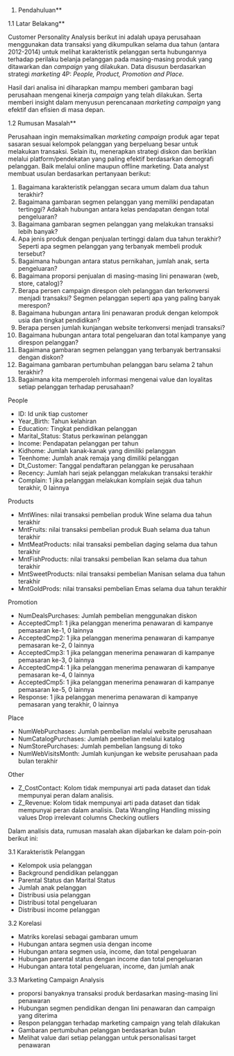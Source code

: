 1. Pendahuluan**

1.1 Latar Belakang**

Customer Personality Analysis berikut ini adalah upaya perusahaan menggunakan data transaksi yang dikumpulkan selama dua tahun (antara 2012-2014) untuk melihat karakteristik pelanggan serta hubungannya terhadap perilaku belanja pelanggan pada masing-masing produk yang ditawarkan dan *campaign* yang dilakukan. Data disusun berdasarkan strategi *marketing* 4P: *People, Product, Promotion and Place.*

Hasil dari analisa ini diharapkan mampu memberi gambaran bagi  perusahaan mengenai kinerja *campaign* yang telah dilakukan. Serta memberi insight dalam menyusun perencanaan *marketing campaign* yang efektif dan efisien di masa depan. 


1.2 Rumusan Masalah**

Perusahaan ingin memaksimalkan *marketing campaign* produk agar tepat sasaran sesuai kelompok pelanggan yang berpeluang besar untuk melakukan transaksi. Selain itu, menerapkan strategi diskon dan beriklan melalui platform/pendekatan yang paling efektif berdasarkan demografi pelanggan. Baik melalui online maupun offline marketing. Data analyst membuat usulan berdasarkan pertanyaan berikut:

1. Bagaimana karakteristik pelanggan secara umum dalam dua tahun terakhir?
2. Bagaimana gambaran segmen pelanggan yang memiliki pendapatan tertinggi? Adakah hubungan antara kelas pendapatan dengan total pengeluaran?
3. Bagaimana gambaran segmen pelanggan yang melakukan transaksi lebih banyak?
4. Apa jenis produk dengan penjualan tertinggi dalam dua tahun terakhir? Seperti apa segmen pelanggan yang terbanyak membeli produk tersebut?
5. Bagaimana hubungan antara status pernikahan, jumlah anak, serta pengeluaran?
6. Bagaimana proporsi penjualan di masing-masing lini penawaran (web, store, catalog)? 
7. Berapa persen campaign direspon oleh pelanggan dan terkonversi menjadi transaksi? Segmen pelanggan seperti apa yang paling banyak merespon?
8. Bagaimana hubungan antara lini penawaran produk dengan kelompok usia dan tingkat pendidikan? 
9. Berapa persen jumlah kunjangan website terkonversi menjadi transaksi?
10. Bagaimana hubungan antara total pengeluaran dan total kampanye yang direspon pelanggan? 
11. Bagaimana gambaran segmen pelanggan yang terbanyak bertransaksi dengan diskon?
12. Bagaimana gambaran pertumbuhan pelanggan baru selama 2 tahun terakhir?
13. Bagaimana kita memperoleh informasi mengenai value dan loyalitas setiap pelanggan terhadap perusahaan?


People

* ID: Id unik tiap customer
* Year_Birth: Tahun kelahiran
* Education: Tingkat pendidikan pelanggan
* Marital_Status: Status perkawinan pelanggan
* Income: Pendapatan pelanggan per tahun
* Kidhome: Jumlah kanak-kanak yang dimiliki pelanggan
* Teenhome: Jumlah anak remaja yang dimiliki pelanggan
* Dt_Customer: Tanggal pendaftaran pelanggan ke perusahaan
* Recency: Jumlah hari sejak pelanggan melakukan transaksi terakhir
* Complain: 1 jika pelanggan melakukan komplain sejak dua tahun terakhir, 0 lainnya

Products

* MntWines: nilai transaksi pembelian produk Wine selama dua tahun terakhir
* MntFruits: nilai transaksi pembelian produk Buah selama dua tahun terakhir
* MntMeatProducts: nilai transaksi pembelian daging selama dua tahun terakhir
* MntFishProducts: nilai transaksi pembelian Ikan selama dua tahun terakhir
* MntSweetProducts: nilai transaksi pembelian Manisan selama dua tahun terakhir
* MntGoldProds: nilai transaksi pembelian Emas selama dua tahun terakhir

Promotion

* NumDealsPurchases: Jumlah pembelian menggunakan diskon
* AcceptedCmp1: 1 jika pelanggan menerima penawaran di kampanye pemasaran ke-1, 0 lainnya
* AcceptedCmp2: 1 jika pelanggan menerima penawaran di kampanye pemasaran ke-2, 0 lainnya
* AcceptedCmp3: 1 jika pelanggan menerima penawaran di kampanye pemasaran ke-3, 0 lainnya
* AcceptedCmp4: 1 jika pelanggan menerima penawaran di kampanye pemasaran ke-4, 0 lainnya
* AcceptedCmp5: 1 jika pelanggan menerima penawaran di kampanye  pemasaran ke-5, 0 lainnya
* Response: 1 jika pelanggan menerima penawaran di kampanye pemasaran yang terakhir, 0 lainnya

Place

* NumWebPurchases: Jumlah pembelian melalui website perusahaan
* NumCatalogPurchases: Jumlah pembelian melalui katalog
* NumStorePurchases: Jumlah pembelian langsung di toko
* NumWebVisitsMonth: Jumlah kunjungan ke website perusahaan pada bulan terakhir

Other

* Z_CostContact: Kolom tidak mempunyai arti pada dataset dan tidak mempunyai peran dalam analisis.
* Z_Revenue: Kolom tidak mempunyai arti pada dataset dan tidak mempunyai peran dalam analisis.
Data Wrangling
Handling missing values
Drop irrelevant columns
Checking outliers

Dalam analisis data, rumusan masalah akan dijabarkan ke dalam poin-poin berikut ini: 

3.1 Karakteristik Pelanggan
* Kelompok usia pelanggan
* Background pendidikan pelanggan
* Parental Status dan Marital Status
* Jumlah anak pelanggan
* Distribusi usia pelanggan
* Distribusi total pengeluaran
* Distribusi income pelanggan

3.2 Korelasi
* Matriks korelasi sebagai gambaran umum
* Hubungan antara segmen usia dengan income
* Hubungan antara segmen usia, income, dan total pengeluaran
* Hubungan parental status dengan income dan total pengeluaran
* Hubungan antara total pengeluaran, income, dan jumlah anak

3.3 Marketing Campaign Analysis
* proporsi banyaknya transaksi produk berdasarkan masing-masing lini penawaran 
* Hubungan segmen pendidikan dengan lini penawaran dan campaign yang diterima
* Respon pelanggan terhadap marketing campaign yang telah dilakukan
* Gambaran pertumbuhan pelanggan berdasarkan bulan
* Melihat value dari setiap pelanggan untuk personalisasi target penawaran
